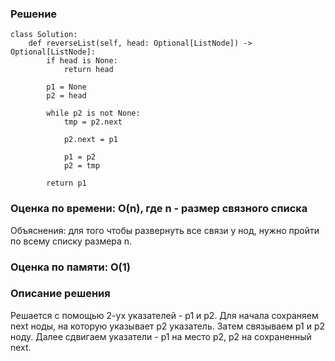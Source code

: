 ### Решение

    class Solution:
        def reverseList(self, head: Optional[ListNode]) -> Optional[ListNode]:
            if head is None:
                return head

            p1 = None
            p2 = head

            while p2 is not None:
                tmp = p2.next

                p2.next = p1

                p1 = p2
                p2 = tmp

            return p1

### Оценка по времени: O(n), где n - размер связного списка

Объяснения: для того чтобы развернуть все связи у нод, нужно пройти по всему списку размера n.

### Оценка по памяти: O(1)

### Описание решения

Решается с помощью 2-ух указателей - p1 и p2. Для начала сохраняем next ноды, на которую указывает p2 указатель. Затем связываем p1 и p2 ноду. Далее сдвигаем указатели - p1 на место p2, p2 на сохраненный next.
